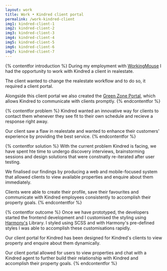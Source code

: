```yaml
---
layout: work
title: Work • Kindred client portal
permalink: /work-kindred-client
img1: kindred-client-1 
img2: kindred-client-2 
img3: kindred-client-3 
img4: kindred-client-4 
img5: kindred-client-5 
img6: kindred-client-6 
img7: kindred-client-7 
---
```


{% contentfor introduction %}
During my employment with <a href="https://workingmouse.com.au/" target="_blank">WorkingMouse</a> I had the opportunity to work with Kindred a client in realestate.

The client wanted to change the realestate workflow and to do so, it required a client portal.

Alongside this client portal we also created the <a href="/work-kindred-admin">Green Zone Portal</a>, which allows Kindred to communicate with clients promptly.
{% endcontentfor %}


{% contentfor problem %}
Kindred wanted an innovative way for clients to contact them whenever they see fit to their own schedule and recieve a response right away.

Our client saw a flaw in realestate and wanted to enhance their customers' experience by providing the best service.
{% endcontentfor %}


{% contentfor solution %}
With the current problem Kindred is facing, we have spent hte time to undergo discovery interviews, brainstorming sessions and design solutions that were constnatly re-iterated after user testing.

We finalised our findings by producing a web and mobile-focused system that allowed clients to view available properties and enquire about them immediately.

Clients were able to create their profile, save their favourites and communicate with Kindred employees consistently to accomplish their property goals.
{% endcontentfor %}


{% contentfor outcome %}
Once we have prototyped, the developers started the frontend development and I customised the styling using <a href="work-harmony">Harmony's</a> Library. I styled using SCSS and with Harmony's pre-defined styles I was able to accomplish these customisations rapidly.

Our client portal for Kindred has been designed for Kindred's clients to view property and enquire about them dynamically.

Our client portal allowed for users to view properties and chat with a Kindred agent to further build their relationship with Kindred and accomplish their property goals.
{% endcontentfor %}